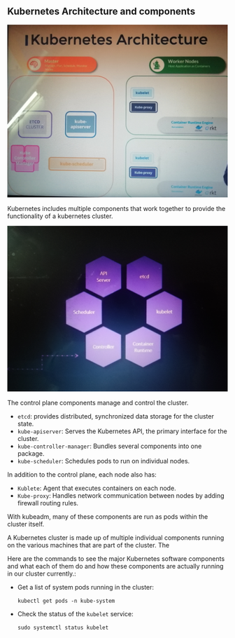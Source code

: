 ## Kubernetes Architecture and components

![Kubernetes Architecture](./images/k8s-architecture.jpg)

Kubernetes includes multiple components that work together to provide the functionality of a kubernetes cluster.

![Kubernetes Components](./images/components.jpg)

The control plane components manage and control the cluster.

 - `etcd`: provides distributed, synchronized data storage for the cluster state.
 - `kube-apiserver`: Serves the Kubernetes API, the primary interface for the cluster.
 - `kube-controller-manager`: Bundles several components into one package.
 - `kube-scheduler`:  Schedules pods to run on individual nodes.

In addition to the control plane, each node also has:
 - `Kublete`: Agent that executes containers on each node.
 - `Kube-proxy`: Handles network communication between nodes by adding firewall routing rules.

With kubeadm, many of these components are run as pods within the cluster itself.



A Kubernetes cluster is made up of multiple individual components running on the various machines that are part of the cluster. The 

Here are the commands to see the major Kubernetes software components and what each of them do and how these components are actually running in our cluster currently.:

-   Get a list of system pods running in the cluster:
    
    ```
    kubectl get pods -n kube-system
    
    ```
    
-   Check the status of the  `kubelet`  service:
    
    ```
    sudo systemctl status kubelet
    ```
